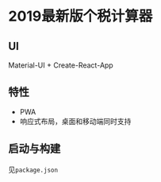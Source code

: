 # 2019最新版个税计算器

## UI
  Material-UI + Create-React-App

## 特性
- PWA
- 响应式布局，桌面和移动端同时支持

## 启动与构建

见`package.json`